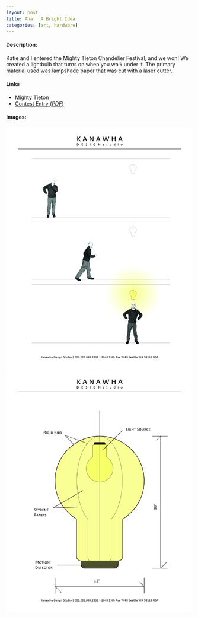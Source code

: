 ```yaml
---
layout: post
title: Aha!  A Bright Idea
categories: [art, hardware]
---
```


#### Description:
Katie and I entered the Mighty Tieton Chandelier Festival, and we won!  We created a lightbulb that turns on when you walk under it.  The primary material used was lampshade paper that was cut with a laser cutter.

#### Links
<ul>
<li><a href="http://mightytieton.com">Mighty Tieton</a></li>
<li><a href="/public/ChandelierProposal_Tieton_KanawhaDesignStudio.pdf">Contest Entry (<i>PDF</i>)</a></li>
</ul>

#### Images:
<img class="gallery" src="/public/2013-12-02-aha1.jpg"/>
<img class="gallery" src="/public/2013-12-02-aha2.jpg"/>
